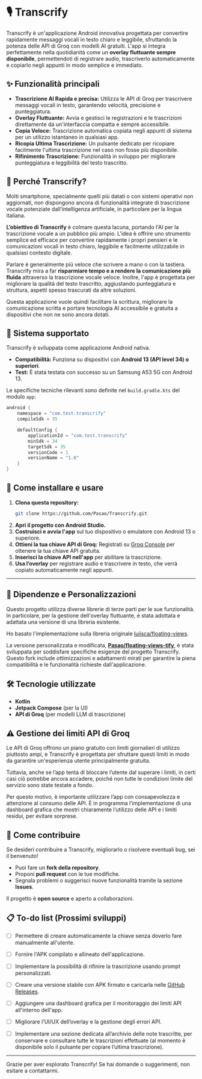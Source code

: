 # 🎙️ Transcrify

Transcrify è un'applicazione Android innovativa progettata per convertire rapidamente messaggi vocali in testo chiaro e leggibile, sfruttando la potenza delle API di Groq con modelli AI gratuiti. L'app si integra perfettamente nella quotidianità come un **overlay fluttuante sempre disponibile**, permettendoti di registrare audio, trascriverlo automaticamente e copiarlo negli appunti in modo semplice e immediato.


## ✨ Funzionalità principali

*   **Trascrizione AI Rapida e precisa:** Utilizza le API di Groq per trascrivere messaggi vocali in testo, garantendo velocità, precisione e punteggiatura.
*   **Overlay Fluttuante:** Avvia e gestisci le registrazioni e le trascrizioni direttamente da un'interfaccia compatta e sempre accessibile.
*   **Copia Veloce:** Trascrizione automatica copiata negli appunti di sistema per un utilizzo istantaneo in qualsiasi app.
*   **Ricopia Ultima Trascrizione:** Un pulsante dedicato per ricopiare facilmente l'ultima trascrizione nel caso non fosse più disponibile.
*   **Rifinimento Trascrizione:** Funzionalità in sviluppo per migliorare punteggiatura e leggibilità del testo trascritto.



## 🎯 Perché Transcrify?

Molti smartphone, specialmente quelli più datati o con sistemi operativi non aggiornati, non dispongono ancora di funzionalità integrate di trascrizione vocale potenziate dall’intelligenza artificiale, in particolare per la lingua italiana.

**L’obiettivo di Transcrify** è colmare questa lacuna, portando l'AI per la trascrizione vocale a un pubblico più ampio. L'idea è offrire uno strumento semplice ed efficace per convertire rapidamente i propri pensieri e le comunicazioni vocali in testo chiaro, leggibile e facilmente utilizzabile in qualsiasi contesto digitale.

Parlare è generalmente più veloce che scrivere a mano o con la tastiera. Transcrify mira a far **risparmiare tempo e a rendere la comunicazione più fluida** attraverso la trascrizione vocale veloce. Inoltre, l'app è progettata per migliorare la qualità del testo trascritto, aggiustando punteggiatura e struttura, aspetti spesso trascurati da altre soluzioni.

Questa applicazione vuole quindi facilitare la scrittura, migliorare la comunicazione scritta e portare tecnologia AI accessibile e gratuita a dispositivi che non ne sono ancora dotati.


## 📱 Sistema supportato

Transcrify è sviluppata come applicazione Android nativa.

*   **Compatibilità:** Funziona su dispositivi con **Android 13 (API level 34) o superiori**.
*   **Test:** È stata testata con successo su un Samsung A53 5G con Android 13.

Le specifiche tecniche rilevanti sono definite nel `build.gradle.kts` del modulo `app`:

```gradle
android {
    namespace = "com.test.transcrify"
    compileSdk = 35

    defaultConfig {
        applicationId = "com.test.transcrify"
        minSdk = 34
        targetSdk = 35
        versionCode = 1
        versionName = "1.0"
    }
}
```

## 🚀 Come installare e usare

1.  **Clona questa repository:**
    ```bash
    git clone https://github.com/Pasao/Transcrify.git
    ```
2.  **Apri il progetto con Android Studio.**
3.  **Costruisci e avvia l'app** sul tuo dispositivo o emulatore con Android 13 o superiore.
4.  **Ottieni la tua chiave API di Groq:** Registrati su [Groq Console](https://console.groq.com/keys) per ottenere la tua chiave API gratuita.
5.  **Inserisci la chiave API nell'app** per abilitare la trascrizione.
6.  **Usa l’overlay** per registrare audio e trascrivere in testo, che verrà copiato automaticamente negli appunti.

---


## 🧩 Dipendenze e Personalizzazioni

Questo progetto utilizza diverse librerie di terze parti per le sue funzionalità. In particolare, per la gestione dell'overlay fluttuante, è stata adottata e adattata una versione di una libreria esistente.

Ho basato l'implementazione sulla libreria originale [luiisca/floating-views](https://github.com/luiisca/floating-views).

La versione personalizzata e modificata, **[Pasao/floating-views-tify](https://github.com/Pasao/floating-views-tify)**, è stata sviluppata per soddisfare specifiche esigenze del progetto Transcrify. Questo fork include ottimizzazioni e adattamenti mirati per garantire la piena compatibilità e le funzionalità richieste dall'applicazione.

## 🛠️ Tecnologie utilizzate

*   **Kotlin**
*   **Jetpack Compose** (per la UI)
*   **API di Groq** (per modelli LLM di trascrizione)


## ⚠️ Gestione dei limiti API di Groq

Le API di Groq offrono un piano gratuito con limiti giornalieri di utilizzo piuttosto ampi, e Transcrify è progettata per sfruttare questi limiti in modo da garantire un'esperienza utente principalmente gratuita.

Tuttavia, anche se l’app tenta di bloccare l’utente dal superare i limiti, in certi casi ciò potrebbe ancora accadere, poiché non tutte le condizioni limite del servizio sono state testate a fondo.

Per questo motivo, è importante utilizzare l’app con consapevolezza e attenzione al consumo delle API. È in programma l’implementazione di una dashboard grafica che mostri chiaramente l’utilizzo delle API e i limiti residui, per evitare sorprese.



## 🤝 Come contribuire

Se desideri contribuire a Transcrify, migliorarlo o risolvere eventuali bug, sei il benvenuto!

*   Puoi fare un **fork della repository**.
*   Proponi **pull request** con le tue modifiche.
*   Segnala problemi o suggerisci nuove funzionalità tramite la sezione **Issues**.

Il progetto è **open source** e aperto a collaborazioni.



## 📋 To-do list (Prossimi sviluppi)
*   [ ] Permettere di creare automaticamente la chiave senza doverlo fare manualmente all'utente.
*   [ ] Fornire l'APK compilato e allineato dell'applicazione.
*   [ ] Implementare la possibilità di rifinire la trascrizione usando prompt personalizzati.
*   [ ] Creare una versione stabile con APK firmato e caricarla nelle [GitHub Releases](https://github.com/Pasao/transcrify_clean_final/releases).
*   [ ] Aggiungere una dashboard grafica per il monitoraggio dei limiti API all'interno dell'app.
*   [ ] Migliorare l’UI/UX dell’overlay e la gestione degli errori API.
*   [ ] Implementare una sezione dedicata all’archivio delle note trascritte, per conservare e consultare tutte le trascrizioni effettuate (al momento è disponibile solo il pulsante per copiare l’ultima trascrizione).



---

Grazie per aver esplorato Transcrify! Se hai domande o suggerimenti, non esitare a contattarmi.
